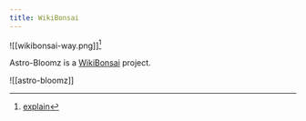 ```yaml
---
title: WikiBonsai
---
```


![[wikibonsai-way.png]][^twt]

Astro-Bloomz is a [WikiBonsai](https://github.com/wikibonsai/wikibonsai) project.

![[astro-bloomz]]


[^twt]: [explain](https://twitter.com/wibomd/status/1703930973371412699)
